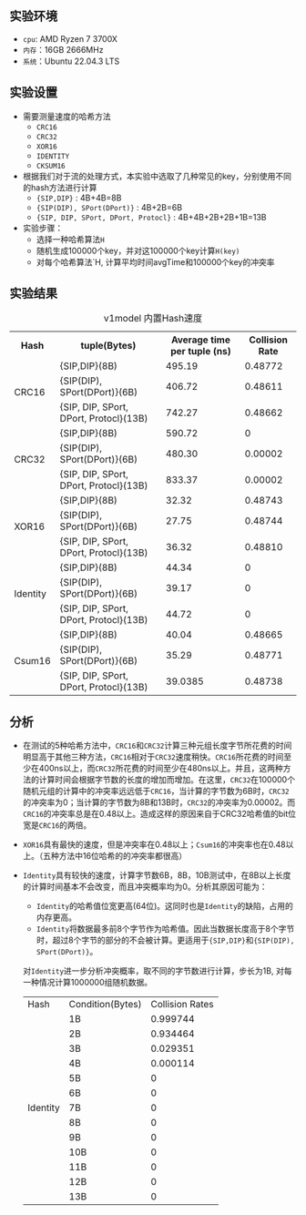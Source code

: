 ## 实验环境
- `cpu`: AMD Ryzen 7 3700X
- `内存`：16GB 2666MHz
- `系统`：Ubuntu 22.04.3 LTS

## 实验设置
- 需要测量速度的哈希方法
  - `CRC16`
  - `CRC32`
  - `XOR16`
  - `IDENTITY`
  - `CKSUM16`
- 根据我们对于流的处理方式，本实验中选取了几种常见的key，分别使用不同的hash方法进行计算
  - `{SIP,DIP}` : 4B+4B=8B
  - `{SIP(DIP), SPort(DPort)}` : 4B+2B=6B
  - `{SIP, DIP, SPort, DPort, Protocl}` : 4B+4B+2B+2B+1B=13B
- 实验步骤：
  - 选择一种哈希算法`H`
  - 随机生成100000个key，并对这100000个key计算`H(key)`
  - 对每个哈希算法`H, 计算平均时间avgTime和100000个key的冲突率

## 实验结果
<table>
       <caption>v1model 内置Hash速度</caption>
   <tr>
       <th>Hash</th>
       <th>tuple(Bytes)</th>
       <th>Average time per tuple (ns)</th>
       <th>Collision Rate</th>
   </tr>
   </tr>
   
   <tr>
       <td rowspan = '3'>CRC16</td>
       <td>{SIP,DIP}(8B)</td>
       <td>495.19</td>
       <td>0.48772</td>
   </tr>
   <tr>
       <td>{SIP(DIP), SPort(DPort)}(6B)</td>
       <td>406.72</td>
       <td>0.48611</td>
   </tr>
   <tr>
       <td>{SIP, DIP, SPort, DPort, Protocl}(13B)</td>
       <td>742.27</td>
       <td>0.48662</td>
   </tr>
   <tr>
       <td rowspan = '3'>CRC32</td>
       <td>{SIP,DIP}(8B)</td>
       <td>590.72</td>
       <td>0</td>
   </tr>
   <tr>
       <td>{SIP(DIP), SPort(DPort)}(6B)</td>
       <td>480.30</td>
       <td>0.00002</td>
   </tr>
   <tr>
       <td>{SIP, DIP, SPort, DPort, Protocl}(13B)</td>
       <td>833.37</td>
       <td>0.00002</td>
    </tr>
   <tr>
       <td rowspan = '3'>XOR16</td>
       <td>{SIP,DIP}(8B)</td>
       <td>32.32</td>
       <td>0.48743</td>
   </tr>
   <tr>
       <td>{SIP(DIP), SPort(DPort)}(6B)</td>
       <td>27.75</td>
       <td>0.48744</td>
   </tr>
   <tr>
       <td>{SIP, DIP, SPort, DPort, Protocl}(13B)</td>
       <td>36.32</td>
       <td>0.48810</td>
   </tr>
   <tr>
       <td rowspan = '3'>Identity</td>
       <td>{SIP,DIP}(8B)</td>
       <td>44.34</td>
       <td>0</td>
   </tr>
   <tr>
       <td>{SIP(DIP), SPort(DPort)}(6B)</td>
       <td>39.17</td>
       <td>0</td>
   </tr>
   <tr>
       <td>{SIP, DIP, SPort, DPort, Protocl}(13B)</td>
       <td>44.72</td>
       <td>0</td>
   </tr>
   <tr>
       <td rowspan = '3'>Csum16</td>
       <td>{SIP,DIP}(8B)</td>
       <td>40.04</td>
       <td>0.48665</td>
   </tr>
   <tr>
       <td>{SIP(DIP), SPort(DPort)}(6B)</td>
       <td>35.29</td>
       <td>0.48771</td>
   </tr>
   <tr>
       <td>{SIP, DIP, SPort, DPort, Protocl}(13B)</td>
       <td>39.0385</td>
       <td>0.48738</td>
   </tr>
</table>

## 分析
- 在测试的5种哈希方法中，`CRC16`和`CRC32`计算三种元组长度字节所花费的时间明显高于其他三种方法，`CRC16`相对于`CRC32`速度稍快。`CRC16`所花费的时间至少在400ns以上，而`CRC32`所花费的时间至少在480ns以上。并且，这两种方法的计算时间会根据字节数的长度的增加而增加。在这里，`CRC32`在100000个随机元组的计算中的冲突率远远低于`CRC16`，当计算的字节数为6B时，`CRC32`的冲突率为0；当计算的字节数为8B和13B时，`CRC32`的冲突率为0.00002。而`CRC16`的冲突率总是在0.48以上。造成这样的原因来自于CRC32哈希值的bit位宽是`CRC16`的两倍。
- `XOR16`具有最快的速度，但是冲突率在0.48以上；`Csum16`的冲突率也在0.48以上。（五种方法中16位哈希的的冲突率都很高）
- `Identity`具有较快的速度，计算字节数6B，8B，10B测试中，在8B以上长度的计算时间基本不会改变，而且冲突概率均为0。分析其原因可能为：
  - `Identity`的哈希值位宽更高(64位)。这同时也是`Identity`的缺陷，占用的内存更高。
  - `Identity`将数据最多前8个字节作为哈希值。因此当数据长度高于8个字节时，超过8个字节的部分的不会被计算。更适用于`{SIP,DIP}`和`{SIP(DIP), SPort(DPort)}`。

  对`Identity`进一步分析冲突概率，取不同的字节数进行计算，步长为1B, 对每一种情况计算1000000组随机数据。
  <table>
    <tr>
      <td>Hash</td>
      <td>Condition(Bytes)</td>
      <td>Collision Rates</td>
    </tr>
    <tr>
      <td rowspan = '13'>Identity</td>
      <td>1B</td>
      <td>0.999744</td>
    </tr>
    <tr>
      <td>2B</td>
      <td>0.934464</td>
    </tr>
    <tr>
      <td>3B</td>
      <td>0.029351</td>
    </tr>
    <tr>
      <td>4B</td>
      <td>0.000114</td>
    </tr>
    <tr>
      <td>5B</td>
      <td>0</td>
    </tr>
    <tr>
      <td>6B</td>
      <td>0</td>
    </tr>
    <tr>
      <td>7B</td>
      <td>0</td>
    </tr>
    <tr>
      <td>8B</td>
      <td>0</td>
    </tr>
    <tr>
      <td>9B</td>
      <td>0</td>
    </tr>
    <tr>
      <td>10B</td>
      <td>0</td>
    </tr>
    <tr>
      <td>11B</td>
      <td>0</td>
    </tr>
    <tr>
      <td>12B</td>
      <td>0</td>
    </tr>
    <tr>
      <td>13B</td>
      <td>0</td>
    </tr>
  </table>